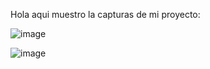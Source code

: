Hola aqui muestro la capturas de mi proyecto:

![image](https://github.com/Christian-Encalada/Restaurant_1/assets/115563495/aad99da2-db63-4e05-8c26-e81c368f9fc7)

![image](https://github.com/Christian-Encalada/Restaurant_1/assets/115563495/ed1ae96f-3095-48f0-b763-012728fbaea2)

